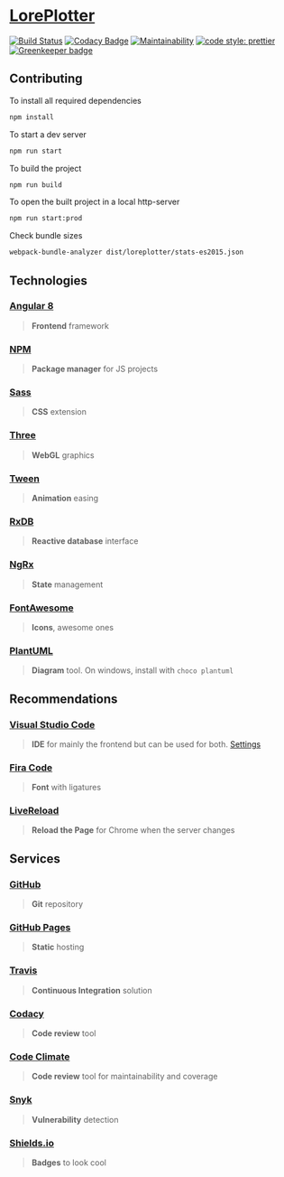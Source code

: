 # [LorePlotter](https://alexaegis.github.io/loreplotter/)

[![Build Status](https://travis-ci.com/AlexAegis/loreplotter.svg?branch=master)](https://travis-ci.com/AlexAegis/loreplotter) [![Codacy Badge](https://api.codacy.com/project/badge/Grade/9b155010806741a897cc8420898f4e84)](https://www.codacy.com/app/AlexAegis/loreplotter?utm_source=github.com&utm_medium=referral&utm_content=AlexAegis/loreplotter&utm_campaign=Badge_Grade) [![Maintainability](https://api.codeclimate.com/v1/badges/9f9e5eb2c8a3ccd58f22/maintainability)](https://codeclimate.com/github/AlexAegis/loreplotter/maintainability) [![code style: prettier](https://img.shields.io/badge/code_style-prettier-ff69b4.svg)](https://github.com/prettier/prettier) [![Greenkeeper badge](https://badges.greenkeeper.io/AlexAegis/loreplotter.svg)](https://greenkeeper.io/)

## Contributing

To install all required dependencies

```bash
npm install
```

To start a dev server

```bash
npm run start
```

To build the project

```bash
npm run build
```

To open the built project in a local http-server

```bash
npm run start:prod
```

Check bundle sizes

```bash
webpack-bundle-analyzer dist/loreplotter/stats-es2015.json
```

## Technologies

### [Angular 8](https://angular.io/)

> **Frontend** framework

### [NPM](https://www.npmjs.com/)

> **Package manager** for JS projects

### [Sass](https://sass-lang.com/)

> **CSS** extension

### [Three](https://threejs.org/)

> **WebGL** graphics

### [Tween](https://github.com/tweenjs/tween.js/)

> **Animation** easing

### [RxDB](https://rxdb.info/)

> **Reactive database** interface

### [NgRx](https://ngrx.io/)

> **State** management

### [FontAwesome](https://fontawesome.com/)

> **Icons**, awesome ones

### [PlantUML](http://plantuml.com)

> **Diagram** tool. On windows, install with `choco plantuml`

## Recommendations

### [Visual Studio Code](https://code.visualstudio.com/)

> **IDE** for mainly the frontend but can be used for both. [Settings](./.vscode/)

### [Fira Code](https://github.com/tonsky/FiraCode)

> **Font** with ligatures

### [LiveReload](https://chrome.google.com/webstore/detail/livereload/jnihajbhpnppcggbcgedagnkighmdlei)

> **Reload the Page** for Chrome when the server changes

## Services

### [GitHub](https://github.com/)

> **Git** repository

### [GitHub Pages](https://pages.github.com/)

> **Static** hosting

### [Travis](https://travis-ci.com/)

> **Continuous Integration** solution

### [Codacy](https://app.codacy.com/)

> **Code review** tool

### [Code Climate](https://codeclimate.com/dashboard)

> **Code review** tool for maintainability and coverage

### [Snyk](https://snyk.io/)

> **Vulnerability** detection

### [Shields.io](https://shields.io/#/)

> **Badges** to look cool

